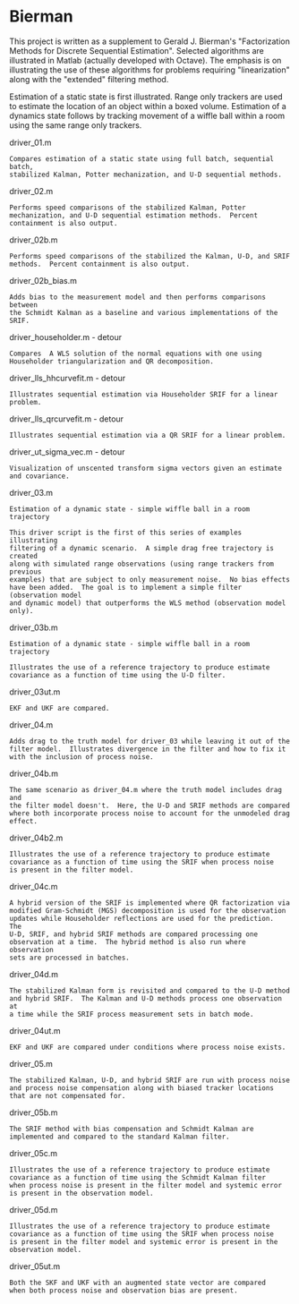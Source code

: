 Bierman
=======

This project is written as a supplement to Gerald J. Bierman's "Factorization
Methods for Discrete Sequential Estimation".  Selected algorithms are
illustrated in Matlab (actually developed with Octave).  The emphasis is
on illustrating the use of these algorithms for problems requiring
"linearization" along with the "extended" filtering method.

Estimation of a static state is first illustrated.  Range only trackers
are used to estimate the location of an object within a boxed volume.
Estimation of a dynamics state follows by tracking movement of a wiffle
ball within a room using the same range only trackers.

driver_01.m
```
Compares estimation of a static state using full batch, sequential batch,
stabilized Kalman, Potter mechanization, and U-D sequential methods.
```

driver_02.m
```
Performs speed comparisons of the stabilized Kalman, Potter
mechanization, and U-D sequential estimation methods.  Percent
containment is also output.
```

driver_02b.m
```
Performs speed comparisons of the stabilized the Kalman, U-D, and SRIF
methods.  Percent containment is also output.
```

driver_02b_bias.m
```
Adds bias to the measurement model and then performs comparisons between
the Schmidt Kalman as a baseline and various implementations of the SRIF.
```

driver_householder.m - detour
```
Compares  A WLS solution of the normal equations with one using
Householder triangularization and QR decomposition.
```

driver_lls_hhcurvefit.m - detour
```
Illustrates sequential estimation via Householder SRIF for a linear
problem.
```

driver_lls_qrcurvefit.m - detour
```
Illustrates sequential estimation via a QR SRIF for a linear problem.
```

driver_ut_sigma_vec.m - detour
```
Visualization of unscented transform sigma vectors given an estimate
and covariance.
```

driver_03.m
```
Estimation of a dynamic state - simple wiffle ball in a room trajectory

This driver script is the first of this series of examples illustrating
filtering of a dynamic scenario.  A simple drag free trajectory is created
along with simulated range observations (using range trackers from previous
examples) that are subject to only measurement noise.  No bias effects
have been added.  The goal is to implement a simple filter (observation model
and dynamic model) that outperforms the WLS method (observation model only).
```

driver_03b.m
```
Estimation of a dynamic state - simple wiffle ball in a room trajectory

Illustrates the use of a reference trajectory to produce estimate
covariance as a function of time using the U-D filter.
```

driver_03ut.m
```
EKF and UKF are compared.
```

driver_04.m
```
Adds drag to the truth model for driver_03 while leaving it out of the
filter model.  Illustrates divergence in the filter and how to fix it
with the inclusion of process noise.
```

driver_04b.m
```
The same scenario as driver_04.m where the truth model includes drag and
the filter model doesn't.  Here, the U-D and SRIF methods are compared
where both incorporate process noise to account for the unmodeled drag
effect.
```

driver_04b2.m
```
Illustrates the use of a reference trajectory to produce estimate
covariance as a function of time using the SRIF when process noise
is present in the filter model.
```

driver_04c.m
```
A hybrid version of the SRIF is implemented where QR factorization via
modified Gram-Schmidt (MGS) decomposition is used for the observation
updates while Householder reflections are used for the prediction.  The
U-D, SRIF, and hybrid SRIF methods are compared processing one
observation at a time.  The hybrid method is also run where observation
sets are processed in batches.
```

driver_04d.m
```
The stabilized Kalman form is revisited and compared to the U-D method
and hybrid SRIF.  The Kalman and U-D methods process one observation at
a time while the SRIF process measurement sets in batch mode.
```

driver_04ut.m
```
EKF and UKF are compared under conditions where process noise exists.
```

driver_05.m
```
The stabilized Kalman, U-D, and hybrid SRIF are run with process noise
and process noise compensation along with biased tracker locations
that are not compensated for.
```

driver_05b.m
```
The SRIF method with bias compensation and Schmidt Kalman are
implemented and compared to the standard Kalman filter.
```

driver_05c.m
```
Illustrates the use of a reference trajectory to produce estimate
covariance as a function of time using the Schmidt Kalman filter
when process noise is present in the filter model and systemic error
is present in the observation model.
```

driver_05d.m
```
Illustrates the use of a reference trajectory to produce estimate
covariance as a function of time using the SRIF when process noise
is present in the filter model and systemic error is present in the
observation model.
```

driver_05ut.m
```
Both the SKF and UKF with an augmented state vector are compared
when both process noise and observation bias are present.
```

